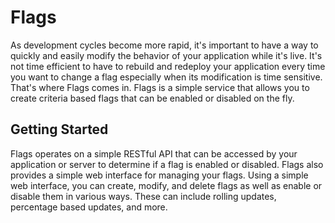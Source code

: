 # Flags

As development cycles become more rapid, it's important to have a way to quickly
and easily modify the behavior of your application while it's live. It's not
time efficient to have to rebuild and redeploy your application every time you
want to change a flag especially when its modification is time sensitive. That's
where Flags comes in. Flags is a simple service that allows you to create
criteria based flags that can be enabled or disabled on the fly.

## Getting Started

Flags operates on a simple RESTful API that can be accessed by your application
or server to determine if a flag is enabled or disabled. Flags also provides a
simple web interface for managing your flags. Using a simple web interface, you
can create, modify, and delete flags as well as enable or disable them in
various ways. These can include rolling updates, percentage based updates, and
more.
